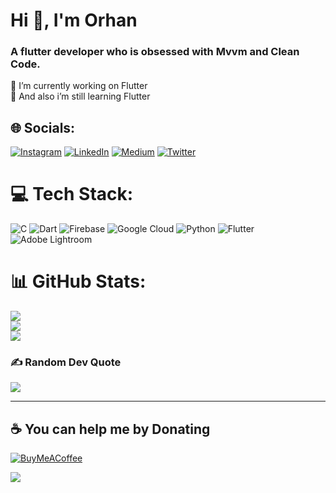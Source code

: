 <h1 align="left">Hi 👋, I'm Orhan</h1>
<h3 align="left">A flutter developer who is obsessed with Mvvm and Clean Code.</h3>
🔭 I’m currently working on Flutter <br>🌱 And also i’m still learning Flutter


## 🌐 Socials:
[![Instagram](https://img.shields.io/badge/Instagram-%23E4405F.svg?logo=Instagram&logoColor=white)](https://instagram.com/orhanweb) [![LinkedIn](https://img.shields.io/badge/LinkedIn-%230077B5.svg?logo=linkedin&logoColor=white)](https://linkedin.com/in/orhan-kahraman) [![Medium](https://img.shields.io/badge/Medium-12100E?logo=medium&logoColor=white)](https://medium.com/@herorhan999) [![Twitter](https://img.shields.io/badge/Twitter-%231DA1F2.svg?logo=Twitter&logoColor=white)](https://twitter.com/Orhaniix) 

# 💻 Tech Stack:
![C](https://img.shields.io/badge/c-%2300599C.svg?style=for-the-badge&logo=c&logoColor=white) ![Dart](https://img.shields.io/badge/dart-%230175C2.svg?style=for-the-badge&logo=dart&logoColor=white) ![Firebase](https://img.shields.io/badge/firebase-%23039BE5.svg?style=for-the-badge&logo=firebase) ![Google Cloud](https://img.shields.io/badge/Google%20Cloud-%234285F4.svg?style=for-the-badge&logo=google-cloud&logoColor=white) ![Python](https://img.shields.io/badge/python-3670A0?style=for-the-badge&logo=python&logoColor=ffdd54) ![Flutter](https://img.shields.io/badge/Flutter-%2302569B.svg?style=for-the-badge&logo=Flutter&logoColor=white) ![Adobe Lightroom](https://img.shields.io/badge/Adobe%20Lightroom-31A8FF.svg?style=for-the-badge&logo=Adobe%20Lightroom&logoColor=white)
# 📊 GitHub Stats:
![](https://github-readme-stats.vercel.app/api?username=Orhan-Kahraman&theme=algolia&hide_border=false&include_all_commits=false&count_private=false)<br/>
![](https://github-readme-streak-stats.herokuapp.com/?user=Orhan-Kahraman&theme=algolia&hide_border=false)<br/>
![](https://github-readme-stats.vercel.app/api/top-langs/?username=Orhan-Kahraman&theme=algolia&hide_border=false&include_all_commits=false&count_private=false&layout=compact)

### ✍️ Random Dev Quote
![](https://quotes-github-readme.vercel.app/api?type=vetical&theme=radical)


---

  ## ☕️ You can help me by Donating
  [![BuyMeACoffee](https://img.shields.io/badge/Buy%20Me%20a%20Coffee-ffdd00?style=for-the-badge&logo=buy-me-a-coffee&logoColor=black)](https://buymeacoffee.com/herorhan999) 

[![](https://visitcount.itsvg.in/api?id=Orhan-Kahraman&icon=6&color=1)](https://visitcount.itsvg.in)
  
<!-- Proudly created with GPRM ( https://gprm.itsvg.in ) -->
